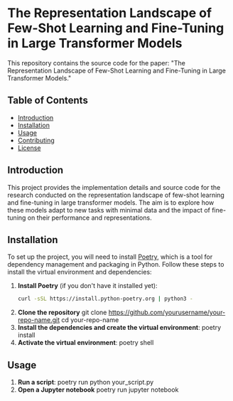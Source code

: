 # The Representation Landscape of Few-Shot Learning and Fine-Tuning in Large Transformer Models

This repository contains the source code for the paper: "The Representation Landscape of Few-Shot Learning and Fine-Tuning in Large Transformer Models."

## Table of Contents
- [Introduction](#introduction)
- [Installation](#installation)
- [Usage](#usage)
- [Contributing](#contributing)
- [License](#license)

## Introduction

This project provides the implementation details and source code for the research conducted on the representation landscape of few-shot learning and fine-tuning in large transformer models. The aim is to explore how these models adapt to new tasks with minimal data and the impact of fine-tuning on their performance and representations.

## Installation

To set up the project, you will need to install [Poetry](https://python-poetry.org/), which is a tool for dependency management and packaging in Python. Follow these steps to install the virtual environment and dependencies:

1. **Install Poetry** (if you don't have it installed yet):
   ```sh
   curl -sSL https://install.python-poetry.org | python3 -
2. **Clone the repository**
    git clone https://github.com/yourusername/your-repo-name.git
    cd your-repo-name
3. **Install the dependencies and create the virtual environment**:
    poetry install
4. **Activate the virtual environment**:
    poetry shell

## Usage

1. **Run a script**:
    poetry run python your_script.py
2. **Open a Jupyter notebook**
    poetry run jupyter notebook
